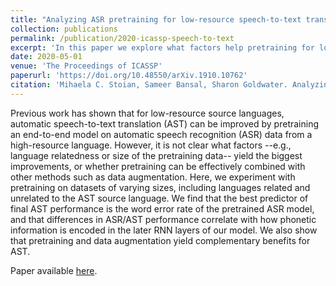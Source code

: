 ```yaml
---
title: "Analyzing ASR pretraining for low-resource speech-to-text translation"
collection: publications
permalink: /publication/2020-icassp-speech-to-text
excerpt: 'In this paper we explore what factors help pretraining for low-resource automatic speech-to-text translation (AST). We show that the word error rate (WER) of the pre-trained automatic speech recognition (ASR) models is likely the best direct predictor of AST performance. Additionally, our analysis suggests that the models with better WER are transparently encoding more language-universal phonetic information in the later RNN layers, and this appears to help with AST.'
date: 2020-05-01
venue: 'The Proceedings of ICASSP'
paperurl: 'https://doi.org/10.48550/arXiv.1910.10762'
citation: 'Mihaela C. Stoian, Sameer Bansal, Sharon Goldwater. Analyzing ASR pretraining for low-resource speech-to-text translation. In Proceedings of ICASSP, 2020.'
---
```


Previous work has shown that for low-resource source languages, automatic speech-to-text translation (AST) can be improved by pretraining an end-to-end model on automatic speech recognition (ASR) data from a high-resource language. However, it is not clear what factors --e.g., language relatedness or size of the pretraining data-- yield the biggest improvements, or whether pretraining can be effectively combined with other methods such as data augmentation. Here, we experiment with pretraining on datasets of varying sizes, including languages related and unrelated to the AST source language. We find that the best predictor of final AST performance is the word error rate of the pretrained ASR model, and that differences in ASR/AST performance correlate with how phonetic information is encoded in the later RNN layers of our model. We also show that pretraining and data augmentation yield complementary benefits for AST. 

Paper available [here](https://arxiv.org/abs/1910.10762).



